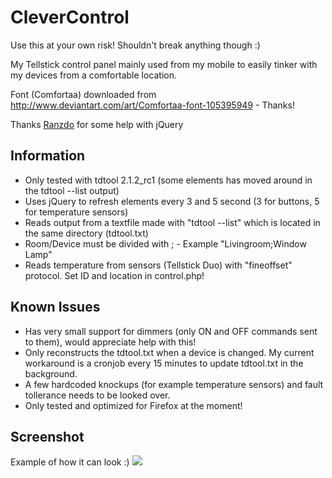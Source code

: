 CleverControl
=============

Use this at your own risk! Shouldn't break anything though :)

My Tellstick control panel mainly used from my mobile to easily tinker with my devices from a comfortable location.

Font (Comfortaa) downloaded from http://www.deviantart.com/art/Comfortaa-font-105395949 - Thanks!

Thanks [Ranzdo](https://github.com/Ranzdo) for some help with jQuery

Information
-----------
* Only tested with tdtool 2.1.2_rc1 (some elements has moved around in the tdtool --list output)
* Uses jQuery to refresh elements every 3 and 5 second (3 for buttons, 5 for temperature sensors)
* Reads output from a textfile made with "tdtool --list" which is located in the same directory (tdtool.txt)
* Room/Device must be divided with ; - Example "Livingroom;Window Lamp"
* Reads temperature from sensors (Tellstick Duo) with "fineoffset" protocol. Set ID and location in control.php!

Known Issues
------------
* Has very small support for dimmers (only ON and OFF commands sent to them), would appreciate help with this!
* Only reconstructs the tdtool.txt when a device is changed. My current workaround is a cronjob every 15 minutes to update tdtool.txt in the background.
* A few hardcoded knockups (for example temperature sensors) and fault tollerance needs to be looked over.
* Only tested and optimized for Firefox at the moment!

Screenshot
----------
Example of how it can look :)
<img src="http://img.fogelholk.se/clevercontrol.png" />
